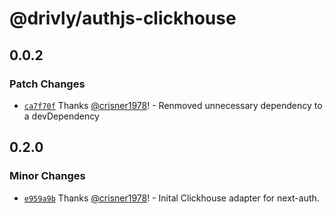 # @drivly/authjs-clickhouse

## 0.0.2

### Patch Changes

- [`ca7f70f`](https://github.com/drivly/authjs-clickhouse/commit/ca7f70f1a909e5d44f18a7147d922fc9ed60bcbc) Thanks [@crisner1978](https://github.com/crisner1978)! - Renmoved unnecessary dependency to a devDependency

## 0.2.0

### Minor Changes

- [`e959a9b`](https://github.com/drivly/authjs-clickhouse/commit/e959a9bf17a2a4cb4fb4927d40bce3359b0954cc) Thanks [@crisner1978](https://github.com/crisner1978)! - Inital Clickhouse adapter for next-auth.
